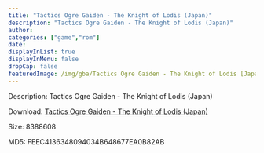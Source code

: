 ```yaml
---
title: "Tactics Ogre Gaiden - The Knight of Lodis (Japan)"
description: "Tactics Ogre Gaiden - The Knight of Lodis (Japan)"
author: 
categories: ["game","rom"]
date: 
displayInList: true
displayInMenu: false
dropCap: false
featuredImage: /img/gba/Tactics Ogre Gaiden - The Knight of Lodis [Japan].jpg
---
```


Description: Tactics Ogre Gaiden - The Knight of Lodis (Japan)

Download: <a style="text-decoration:underline;" href="https://mega.nz/#!bP5yyARR!X-rxN25QyJEc6KCValxtkPyv48cjuljW115jpdGV3Us" target = "_blank" rel = "nofollow" > Tactics Ogre Gaiden - The Knight of Lodis (Japan)</a>

Size: 8388608

MD5: FEEC4136348094034B648677EA0B82AB

